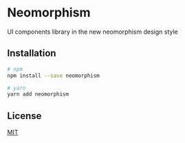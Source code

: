 # Neomorphism

UI components library in the new neomorphism design style

## Installation
```bash
# npm
npm install --save neomorphism 

# yarn
yarn add neomorphism 
```
## License

[MIT](http://opensource.org/licenses/MIT)
